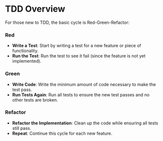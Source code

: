 # TDD Overview
For those new to TDD, the basic cycle is Red-Green-Refactor:

### Red
- **Write a Test**: Start by writing a test for a new feature or piece of functionality.
- **Run the Test**: Run the test to see it fail (since the feature is not yet implemented).
### Green
- **Write Code**: Write the minimum amount of code necessary to make the test pass.
- **Run Tests Again**: Run all tests to ensure the new test passes and no other tests are broken.
### Refactor
- **Refactor the Implementation**: Clean up the code while ensuring all tests still pass.
- **Repeat**: Continue this cycle for each new feature. 